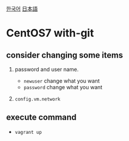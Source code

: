 [한국어](README.kr.md)
[日本語](README.jp.md)
# CentOS7 with-git

## consider changing some items
1. password and user name.
    - `newuser` change what you want  
    - `password` change what you want  

2. `config.vm.network`

## execute command
- `vagrant up`